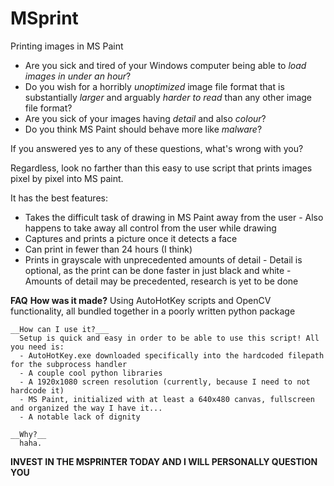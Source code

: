 # MSprint
Printing images in MS Paint

- Are you sick and tired of your Windows computer being able to *load images in under an hour*?
- Do you wish for a horribly *unoptimized* image file format that is substantially *larger* and arguably *harder to read* than any other image file format?
- Are you sick of your images having *detail* and also *colour*?
- Do you think MS Paint should behave more like *malware*?

If you answered yes to any of these questions, what's wrong with you?

Regardless, look no farther than this easy to use script that prints images pixel by pixel into MS paint.

It has the best features: 
  - Takes the difficult task of drawing in MS Paint away from the user
        - Also happens to take away all control from the user while drawing
  - Captures and prints a picture once it detects a face
  - Can print in fewer than 24 hours (I think)
  - Prints in grayscale with unprecedented amounts of detail
        - Detail is optional, as the print can be done faster in just black and white 
        - Amounts of detail may be precedented, research is yet to be done
  
__FAQ__
    __How was it made?__
      Using AutoHotKey scripts and OpenCV functionality, all bundled together in a poorly written python package
      
    __How can I use it?___
      Setup is quick and easy in order to be able to use this script! All you need is: 
      - AutoHotKey.exe downloaded specifically into the hardcoded filepath for the subprocess handler
      - A couple cool python libraries
      - A 1920x1080 screen resolution (currently, because I need to not hardcode it)
      - MS Paint, initialized with at least a 640x480 canvas, fullscreen and organized the way I have it...
      - A notable lack of dignity
      
    __Why?__
      haha.
      
      
__INVEST IN THE MSPRINTER TODAY AND I WILL PERSONALLY QUESTION YOU__
